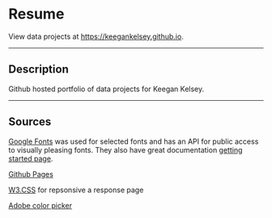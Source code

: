 # Resume
View data projects at <https://keegankelsey.github.io>.

-------

## Description
Github hosted portfolio of data projects for Keegan Kelsey.

-------

## Sources
[Google Fonts](https://fonts.google.com/) was used for selected fonts and has an API for public access to visually pleasing fonts. They also have great documentation [getting started page](https://developers.google.com/fonts/docs/getting_started).

[Github Pages](https://pages.github.com/)

[W3.CSS](https://www.w3schools.com/w3css/default.asp) for repsonsive a response page

[Adobe color picker](https://color.adobe.com/create/color-wheel)
